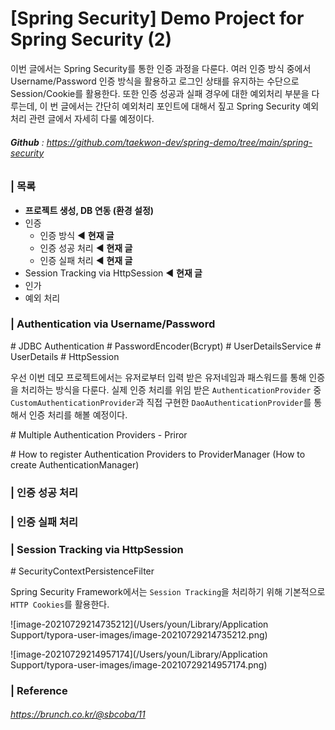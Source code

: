 # [Spring Security] Demo Project for Spring Security (2)

이번 글에서는 Spring Security를 통한 인증 과정을 다룬다. 여러 인증 방식 중에서 Username/Password 인증 방식을 활용하고 로그인 상태를 유지하는 수단으로 Session/Cookie를 활용한다. 또한 인증 성공과 실패 경우에 대한 예외처리 부분을 다루는데, 이 번 글에서는 간단히 예외처리 포인트에 대해서 짚고 Spring Security 예외처리 관련 글에서 자세히 다룰 예정이다.

###### **Github** :  https://github.com/taekwon-dev/spring-demo/tree/main/spring-security 

###  | 목록

- **프로젝트 생성, DB 연동 (환경 설정)** 
- 인증 
  - 인증 방식 ◀︎ **현재 글**
  - 인증 성공 처리 ◀︎ **현재 글**
  - 인증 실패 처리 ◀︎ **현재 글**
- Session Tracking via HttpSession ◀︎ **현재 글**
- 인가  
- 예외 처리 

### | Authentication via Username/Password 

\# JDBC Authentication # PasswordEncoder(Bcrypt) # UserDetailsService # UserDetails # HttpSession

우선 이번 데모 프로젝트에서는 유저로부터 입력 받은 유저네임과 패스워드를 통해 인증을 처리하는 방식을 다룬다. 실제 인증 처리를 위임 받은 `AuthenticationProvider` 중 `CustomAuthenticationProvider`과 직접 구현한 `DaoAuthenticationProvider`를 통해서 인증 처리를 해볼 예정이다. 

\# Multiple Authentication Providers - Priror

\# How to register Authentication Providers to ProviderManager (How to create AuthenticationManager)

### | 인증 성공 처리 

### | 인증 실패 처리 

### | Session Tracking via HttpSession

\# SecurityContextPersistenceFilter 

Spring Security Framework에서는 `Session Tracking`을 처리하기 위해 기본적으로 `HTTP Cookies`를 활용한다. 

![image-20210729214735212](/Users/youn/Library/Application Support/typora-user-images/image-20210729214735212.png)

![image-20210729214957174](/Users/youn/Library/Application Support/typora-user-images/image-20210729214957174.png)

### | Reference

###### https://brunch.co.kr/@sbcoba/11

###### 
